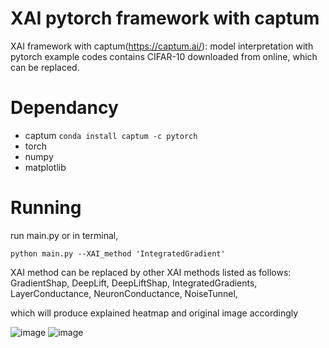 # XAI pytorch framework with captum
XAI framework with captum(https://captum.ai/): model interpretation with pytorch
example codes contains CIFAR-10 downloaded from online, which can be replaced.



# Dependancy
* captum ``conda install captum -c pytorch``
* torch
* numpy
* matplotlib



# Running

run main.py 
or in terminal,

``python main.py --XAI_method 'IntegratedGradient' ``  

XAI method can be replaced by other XAI methods listed as follows:
    GradientShap,
    DeepLift,
    DeepLiftShap,
    IntegratedGradients,
    LayerConductance,
    NeuronConductance,
    NoiseTunnel,

which will produce explained heatmap and original image accordingly

![image](https://user-images.githubusercontent.com/35905280/119530575-1b09e000-bdbe-11eb-8322-fbed1569b063.png)
![image](https://user-images.githubusercontent.com/35905280/119530591-1e9d6700-bdbe-11eb-90d2-b9eaacca050b.png)

